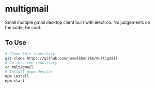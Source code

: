 # multigmail
Small multiple gmail desktop client built with electron. No judgements on the code, be cool.


## To Use

```bash
# Clone this repository
git clone https://github.com/jamalkhan2k6/multigmail
# Go into the repository
cd multigmail
# Install dependencies
npm install
npm start
